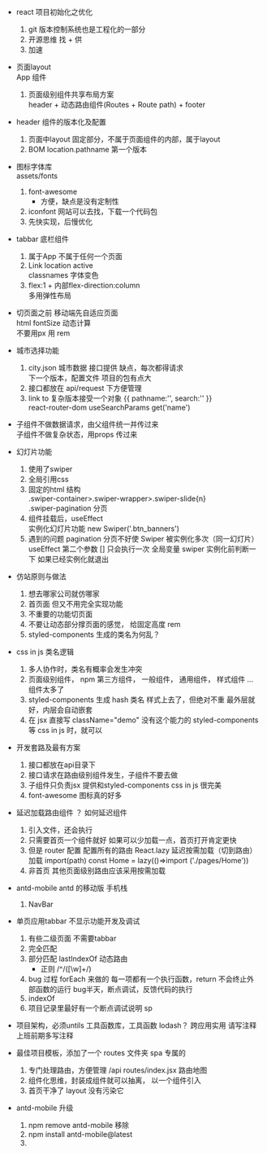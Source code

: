 - react 项目初始化之优化
    1. git 版本控制系统也是工程化的一部分
    2. 开源思维 找 + 供
    3. 加速

- 页面layout         
    App 组件            
    1. 页面级别组件共享布局方案         
        header + 动态路由组件(Routes + Route path) + footer

- header 组件的版本化及配置       
    1. 页面中layout 固定部分，不属于页面组件的内部，属于layout
    2. BOM location.pathname 第一个版本

- 图标字体库           
    assets/fonts         
    1. font-awesome               
        - 方便，缺点是没有定制性        
    2. iconfont 网站可以去找，下载一个代码包       
    3. 先快实现，后慢优化           

- tabbar 底栏组件      
    1. 属于App 不属于任何一个页面
    2. Link location active          
        classnames  字体变色      
    3. flex:1 + 内部flex-direction:column            
        多用弹性布局          

- 切页面之前 移动端先自适应页面      
    html fontSize 动态计算           
    不要用px 用 rem

- 城市选择功能      
    1. city.json 城市数据 接口提供 缺点，每次都得请求             
        下一个版本，配置文件 项目的包有点大
    2. 接口都放在 api/request 下方便管理
    3. link  to  复杂版本接受一个对象 {{ pathname:'', search:'' }}           
        react-router-dom useSearchParams get('name')

- 子组件不做数据请求，由父组件统一并传过来           
    子组件不做复杂状态，用props 传过来

- 幻灯片功能       
    1. 使用了swiper
    2. 全局引用css
    3. 固定的html 结构             
        .swiper-container>.swiper-wrapper>.swiper-slide{n}          
        .swiper-pagination 分页
    4. 组件挂载后，useEffect          
        实例化幻灯片功能 new Swiper('.btn_banners')
    5. 遇到的问题
        pagination 分页不好使
        Swiper 被实例化多次（同一幻灯片）
        useEffect 第二个参数 [] 只会执行一次
        全局变量 swiper 实例化前判断一下  如果已经实例化就退出

- 仿站原则与做法
    1. 想去哪家公司就仿哪家
    2. 首页面
        但又不用完全实现功能
    3. 不重要的功能切页面
    4. 不要让动态部分撑页面的感觉，
        给固定高度  rem
    5. styled-components  生成的类名为何乱？

- css in js 类名逻辑
    1. 多人协作时，类名有概率会发生冲突
    2. 页面级别组件， npm 第三方组件， 一般组件， 通用组件， 样式组件 ...
        组件太多了
    3. styled-components 生成 hash 类名
        样式上去了，但绝对不重
        最外层就好，内层会自动嵌套
    4. 在 jsx 直接写 className="demo" 没有这个能力的
        styled-components 等 css in js 时，就可以

- 开发套路及最有方案
    1. 接口都放在api目录下
    2. 接口请求在路由级别组件发生，子组件不要去做
    3. 子组件只负责jsx 提供和styled-components css in js 很完美
    4. font-awesome 图标真的好多

- 延迟加载路由组件 ？
    如何延迟组件
    1. 引入文件，还会执行
    2. 只需要首页一个组件就好
        如果可以少加载一点，首页打开肯定更快
    3. 但是 router 配置  配置所有的路由
    React.lazy 延迟按需加载（切到路由）加载  import(path)
    const Home = lazy(()=>import ('./pages/Home'))
    4. 非首页 其他页面级别路由应该采用按需加载

- antd-mobile
    antd 的移动版  手机栈
    1. NavBar

- 单页应用tabbar 不显示功能开发及调试
    1. 有些二级页面  不需要tabbar
    2. 完全匹配
    3. 部分匹配 lastIndexOf 动态路由
        - 正则
            /^\/([\w]+\/)
    4. bug 过程
        forEach 来做的
        每一项都有一个执行函数，return 不会终止外部函数的运行
        bug半天，断点调试，反馈代码的执行
    5. indexOf 
    6. 项目记录里最好有一个断点调试说明 sp

- 项目架构，必须untils
    工具函数库，工具函数 lodash？
    跨应用实用
    请写注释
    上班前期多写注释

- 最佳项目模板，添加了一个 routes 文件夹
    spa 专属的
    1. 专门处理路由，方便管理  /api
        routes/index.jsx  路由地图
    2. 组件化思维，封装成组件就可以抽离，
        以一个组件引入
    3. 首页干净了 layout 没有污染它

- antd-mobile 升级
    1. npm remove antd-mobile 移除
    2. npm install antd-mobile@latest
    3. 